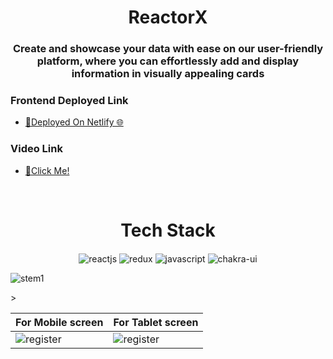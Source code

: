 <h1 align="center">ReactorX</h1>
<h3 align="center">Create and showcase your data with ease on our user-friendly platform, where you can effortlessly add and display information in visually appealing cards</h3>

<h3>Frontend Deployed  Link</h3>
<ul>
<li>
<a  href="https://stempedia-pi.vercel.app/">🔗Deployed On Netlify  🌐</a>
</li>
</ul>

<h3>Video Link</h3>
<ul>
<li>
<a  href="https://drive.google.com/file/d/1cPD17b9AX8_d60p8N0pfoLT2knk-QliC/view?usp=share_link">🔗Click Me!</a>
</li>
</ul>

<br />
<h1 align="center">Tech Stack</h1> 
<p align="center">
   <img src="https://img.shields.io/badge/React-20232A?style=for-the-badge&logo=react&logoColor=61DAFB"  align="center" alt="reactjs" />
   <img src="https://img.shields.io/badge/Redux-593D88?style=for-the-badge&logo=redux&logoColor=white"  align="center" alt="redux" />
   <img src ="https://img.shields.io/badge/javascript-%23323330.svg?style=for-the-badge&logo=javascript&logoColor=%23F7DF1E" align="center" alt="javascript">
   <img src = "https://img.shields.io/badge/chakra ui-%234ED1C5.svg?style=for-the-badge&logo=chakraui&logoColor=white" align="center" alt="chakra-ui"/>
  
</p>


![stem1](https://github.com/kundan799/Alloy_Avenger/assets/101567147/07f672f3-53a4-4809-bd13-a0bd19167762)

<table>
  <thead>
    <tr>
      <th>For Mobile screen</th>
      <th>For Tablet screen</th>
    </tr>
    
  </thead>
  <tbody>
    <tr>
       <td><img src="https://github.com/kundan799/Captain_Marvel/assets/101567147/3e655b8a-85a0-4aea-b4a3-6fa95c28ee2b.PNG" alt="register" /></td>
       <td><img src="https://github.com/kundan799/Captain_Marvel/assets/101567147/69ff223d-7b9b-412d-8dfd-94691ee7eafb.PNG" alt="register" /></td>
    </tr>
   >
  </tbody>
</table>
